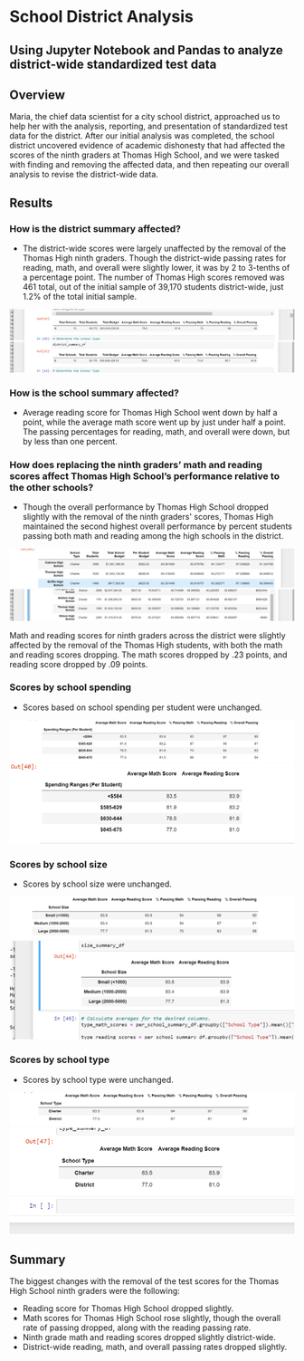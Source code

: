 # School District Analysis

## Using Jupyter Notebook and Pandas to analyze district-wide standardized test data

## Overview

Maria, the chief data scientist for a city school district, approached us to help her with the analysis, reporting, and presentation
of standardized test data for the district. After our initial analysis was completed, the school district uncovered evidence of 
academic dishonesty that had affected the scores of the ninth graders at Thomas High School, and we were tasked with finding and 
removing the affected data, and then repeating our overall analysis to revise the district-wide data. 

## Results

### How is the district summary affected?

- The district-wide scores were largely unaffected by the removal of the Thomas High ninth graders. Though the district-wide passing rates
for reading, math, and overall were slightly lower, it was by 2 to 3-tenths of a percentage point. The number of Thomas High scores 
removed was 461 total, out of the initial sample of 39,170 students district-wide, just 1.2% of the total initial sample. 

![Initial District Summary](https://github.com/greensleeves8/School_District_Analysis-/blob/master/Resources/Initial_District_Summary.png)
![Updated District Summary](https://github.com/greensleeves8/School_District_Analysis-/blob/master/Resources/Updated_District_Summary.png)

### How is the school summary affected?

- Average reading score for Thomas High School went down by half a point, while the average math score went up by just under half a point. 
The passing percentages for reading, math, and overall were down, but by less than one percent. 

### How does replacing the ninth graders’ math and reading scores affect Thomas High School’s performance relative to the other schools?

- Though the overall performance by Thomas High School dropped slightly with the removal of the ninth graders' scores, Thomas High maintained the 
second highest overall performance by percent students passing both math and reading among the high schools in the district.

![Top Schools Initial](https://github.com/greensleeves8/School_District_Analysis-/blob/master/Resources/Top_Schools_Initial.png)
![Top Schools Updated](https://github.com/greensleeves8/School_District_Analysis-/blob/master/Resources/Top_Schools_Updated.png)

Math and reading scores for ninth graders across the district were slightly affected by the removal of the Thomas High students, with both the
math and reading scores dropping. The math scores dropped by .23 points, and reading score dropped by .09 points. 

### Scores by school spending

- Scores based on school spending per student were unchanged. 

![Score By Per Student Spending Initial](https://github.com/greensleeves8/School_District_Analysis-/blob/master/Resources/Initial_Spending_per_Student.png)
![Score By Per Student Spending Updated](https://github.com/greensleeves8/School_District_Analysis-/blob/master/Resources/Updated_Score_By_Spending.png)

### Scores by school size

- Scores by school size were unchanged.

![Scores By School Size Initial](https://github.com/greensleeves8/School_District_Analysis-/blob/master/Resources/Intial_Scores_By_School_Size.png)
![Scores By School Size Updated](https://github.com/greensleeves8/School_District_Analysis-/blob/master/Resources/Updated_Scores_By_Size.png)

### Scores by school type

- Scores by school type were unchanged.

![Initial Score by School Type](https://github.com/greensleeves8/School_District_Analysis-/blob/master/Resources/Initial_Score_By_Type.png)
![Updated Score by School Type](https://github.com/greensleeves8/School_District_Analysis-/blob/master/Resources/Updated_Score_By_Type.png)

## Summary

The biggest changes with the removal of the test scores for the Thomas High School ninth graders were the following:

- Reading score for Thomas High School dropped slightly.
- Math scores for Thomas High School rose slightly, though the overall rate of passing dropped, along with the reading passing rate. 
- Ninth grade math and reading scores dropped slightly district-wide.
- District-wide reading, math, and overall passing rates dropped slightly. 

